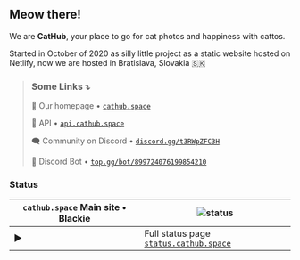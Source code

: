 ## Meow there!

We are **CatHub**, your place to go for cat photos and happiness with cattos.

Started in October of 2020 as silly little project as a static website hosted on Netlify, now we are hosted in Bratislava, Slovakia :slovakia:

> ### Some Links :arrow_heading_down:
> 
> :house_with_garden: Our homepage • [`cathub.space`](https://cathub.space/?f=github-org-readme)
> 
> :electric_plug: API • [`api.cathub.space`](https://api.cathub.space)
>
> :left_speech_bubble: Community on Discord • [`discord.gg/t3RWpZFC3H`](https://discord.gg/t3RWpZFC3H)
> 
> :symbols: Discord Bot • [`top.gg/bot/899724076199854210`](https://top.gg/bot/899724076199854210)

### Status

| `cathub.space` Main site • Blackie | ![status](https://shields.io/uptimerobot/status/789048728) |
| --- | ---------- |
| :arrow_forward: | Full status page [`status.cathub.space`](https://status.cathub.space)
